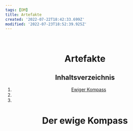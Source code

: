 ```yaml
---
tags: [DM]
title: Artefakte
created: '2022-07-22T18:42:33.699Z'
modified: '2022-07-23T18:52:39.925Z'
---
```


<div class="meta_for_parser tablespecs" style="visibility:hidden">Artefakte</div>
<div class="myWrapper" markdown="1" align="center">

# Artefakte
    
## Inhaltsverzeichnis

1. [Ewiger Kompass](#1)
2. [](#2)
3. [](#3)

# <a name="1"></a> Der ewige Kompass




</div>
